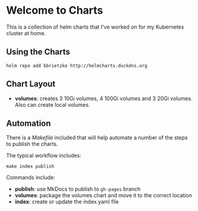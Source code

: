 # Welcome to Charts

This is a collection of helm charts that I've worked on for my Kubernetes cluster at home.

## Using the Charts

```
helm repo add bbrietzke http://helmcharts.duckdns.org
```

## Chart Layout
* __volumes__: creates 3 10Gi volumes, 4 100Gi volumes and 3 20Gi volumes.  Also can create local volumes.

## Automation
There is a _Makefile_ included that will help automate a number of the steps to publish the charts.

The typical workflow includes:

```
make index publish
```

Commands include:

* __publish__: use MkDocs to publish to `gh-pages` branch
* __volumes__: package the volumes chart and move it to the correct location
* __index__: create or update the index.yaml file



